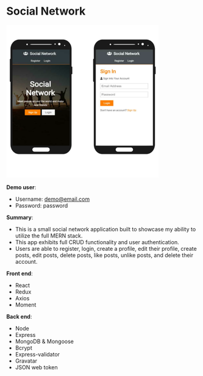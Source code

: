 # Social Network

<a href='https://sn-0.herokuapp.com/' target='_blank'><img src='https://github.com/bretbaker/social-network/blob/master/readme-img/readme-img.svg' alt='Image of application' width='400'></a>

**Demo user**:

- Username: demo@email.com
- Password: password

**Summary**:

- This is a small social network application built to showcase my ability to utilize the full MERN stack.
- This app exhibits full CRUD functionality and user authentication.
- Users are able to register, login, create a profile, edit their profile, create posts, edit posts, delete posts, like posts, unlike posts, and delete their account.

**Front end**:

- React
- Redux
- Axios
- Moment

**Back end**:

- Node
- Express
- MongoDB & Mongoose
- Bcrypt
- Express-validator
- Gravatar
- JSON web token
